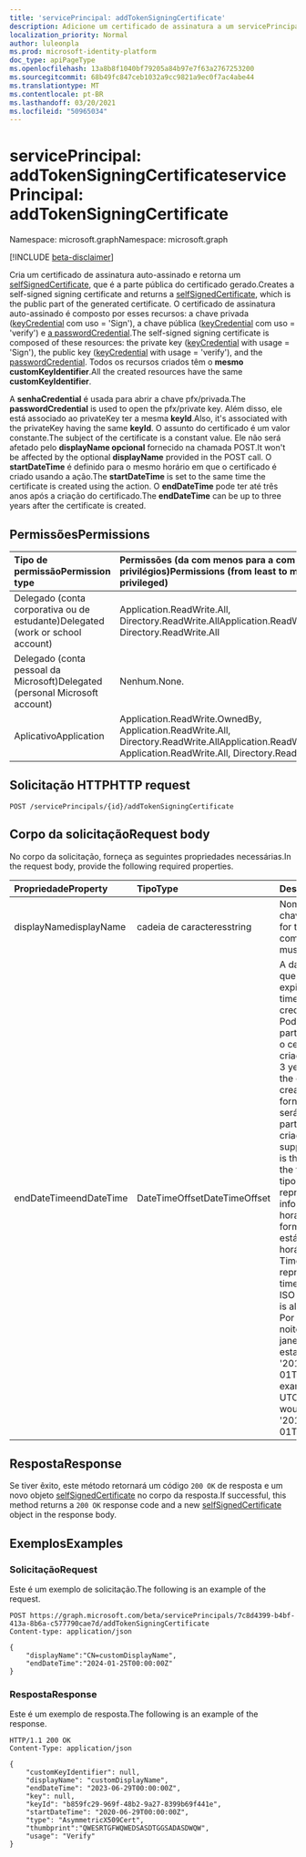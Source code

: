```yaml
---
title: 'servicePrincipal: addTokenSigningCertificate'
description: Adicione um certificado de assinatura a um servicePrincipal.
localization_priority: Normal
author: luleonpla
ms.prod: microsoft-identity-platform
doc_type: apiPageType
ms.openlocfilehash: 13a8b8f1040bf79205a84b97e7f63a2767253200
ms.sourcegitcommit: 68b49fc847ceb1032a9cc9821a9ec0f7ac4abe44
ms.translationtype: MT
ms.contentlocale: pt-BR
ms.lasthandoff: 03/20/2021
ms.locfileid: "50965034"
---
```

# <a name="serviceprincipal-addtokensigningcertificate"></a><span data-ttu-id="f4eb7-103">servicePrincipal: addTokenSigningCertificate</span><span class="sxs-lookup"><span data-stu-id="f4eb7-103">servicePrincipal: addTokenSigningCertificate</span></span>

<span data-ttu-id="f4eb7-104">Namespace: microsoft.graph</span><span class="sxs-lookup"><span data-stu-id="f4eb7-104">Namespace: microsoft.graph</span></span>

[!INCLUDE [beta-disclaimer](../../includes/beta-disclaimer.md)]

<span data-ttu-id="f4eb7-105">Cria um certificado de assinatura auto-assinado e retorna um [selfSignedCertificate](../resources/selfsignedcertificate.md), que é a parte pública do certificado gerado.</span><span class="sxs-lookup"><span data-stu-id="f4eb7-105">Creates a self-signed signing certificate and returns a [selfSignedCertificate](../resources/selfsignedcertificate.md), which is the public part of the generated certificate.</span></span> <span data-ttu-id="f4eb7-106">O certificado de assinatura auto-assinado é composto por esses recursos: a chave privada ([keyCredential](../resources/keycredential.md) com uso = 'Sign'), a chave pública ([keyCredential](../resources/keycredential.md) com uso = 'verify') e [a passwordCredential](../resources/passwordcredential.md).</span><span class="sxs-lookup"><span data-stu-id="f4eb7-106">The self-signed signing certificate is composed of these resources: the private key ([keyCredential](../resources/keycredential.md) with usage = 'Sign'), the public key ([keyCredential](../resources/keycredential.md) with usage = 'verify'), and the [passwordCredential](../resources/passwordcredential.md).</span></span> <span data-ttu-id="f4eb7-107">Todos os recursos criados têm o **mesmo customKeyIdentifier**.</span><span class="sxs-lookup"><span data-stu-id="f4eb7-107">All the created resources have the same **customKeyIdentifier**.</span></span>

<span data-ttu-id="f4eb7-108">A **senhaCredential** é usada para abrir a chave pfx/privada.</span><span class="sxs-lookup"><span data-stu-id="f4eb7-108">The **passwordCredential** is used to open the pfx/private key.</span></span> <span data-ttu-id="f4eb7-109">Além disso, ele está associado ao privateKey ter a mesma **keyId**.</span><span class="sxs-lookup"><span data-stu-id="f4eb7-109">Also, it's associated with the privateKey having the same **keyId**.</span></span> <span data-ttu-id="f4eb7-110">O assunto do certificado é um valor constante.</span><span class="sxs-lookup"><span data-stu-id="f4eb7-110">The subject of the certificate is a constant value.</span></span> <span data-ttu-id="f4eb7-111">Ele não será afetado pelo **displayName opcional** fornecido na chamada POST.</span><span class="sxs-lookup"><span data-stu-id="f4eb7-111">It won't be affected by the optional **displayName** provided in the POST call.</span></span> <span data-ttu-id="f4eb7-112">O **startDateTime** é definido para o mesmo horário em que o certificado é criado usando a ação.</span><span class="sxs-lookup"><span data-stu-id="f4eb7-112">The **startDateTime** is set to the same time the certificate is created using the action.</span></span> <span data-ttu-id="f4eb7-113">O **endDateTime** pode ter até três anos após a criação do certificado.</span><span class="sxs-lookup"><span data-stu-id="f4eb7-113">The **endDateTime** can be up to three years after the certificate is created.</span></span>

## <a name="permissions"></a><span data-ttu-id="f4eb7-114">Permissões</span><span class="sxs-lookup"><span data-stu-id="f4eb7-114">Permissions</span></span>

|<span data-ttu-id="f4eb7-115">Tipo de permissão</span><span class="sxs-lookup"><span data-stu-id="f4eb7-115">Permission type</span></span>      | <span data-ttu-id="f4eb7-116">Permissões (da com menos para a com mais privilégios)</span><span class="sxs-lookup"><span data-stu-id="f4eb7-116">Permissions (from least to most privileged)</span></span>              |
|:--------------------|:---------------------------------------------------------|
|<span data-ttu-id="f4eb7-117">Delegado (conta corporativa ou de estudante)</span><span class="sxs-lookup"><span data-stu-id="f4eb7-117">Delegated (work or school account)</span></span> | <span data-ttu-id="f4eb7-118">Application.ReadWrite.All, Directory.ReadWrite.All</span><span class="sxs-lookup"><span data-stu-id="f4eb7-118">Application.ReadWrite.All, Directory.ReadWrite.All</span></span> |
|<span data-ttu-id="f4eb7-119">Delegado (conta pessoal da Microsoft)</span><span class="sxs-lookup"><span data-stu-id="f4eb7-119">Delegated (personal Microsoft account)</span></span> | <span data-ttu-id="f4eb7-120">Nenhum.</span><span class="sxs-lookup"><span data-stu-id="f4eb7-120">None.</span></span>    |
|<span data-ttu-id="f4eb7-121">Aplicativo</span><span class="sxs-lookup"><span data-stu-id="f4eb7-121">Application</span></span> | <span data-ttu-id="f4eb7-122">Application.ReadWrite.OwnedBy, Application.ReadWrite.All, Directory.ReadWrite.All</span><span class="sxs-lookup"><span data-stu-id="f4eb7-122">Application.ReadWrite.OwnedBy, Application.ReadWrite.All, Directory.ReadWrite.All</span></span> |


## <a name="http-request"></a><span data-ttu-id="f4eb7-123">Solicitação HTTP</span><span class="sxs-lookup"><span data-stu-id="f4eb7-123">HTTP request</span></span>

<!-- { "blockType": "ignored" } -->

```http
POST /servicePrincipals/{id}/addTokenSigningCertificate
```

## <a name="request-body"></a><span data-ttu-id="f4eb7-124">Corpo da solicitação</span><span class="sxs-lookup"><span data-stu-id="f4eb7-124">Request body</span></span>

<span data-ttu-id="f4eb7-125">No corpo da solicitação, forneça as seguintes propriedades necessárias.</span><span class="sxs-lookup"><span data-stu-id="f4eb7-125">In the request body, provide the following required properties.</span></span>

| <span data-ttu-id="f4eb7-126">Propriedade</span><span class="sxs-lookup"><span data-stu-id="f4eb7-126">Property</span></span>     | <span data-ttu-id="f4eb7-127">Tipo</span><span class="sxs-lookup"><span data-stu-id="f4eb7-127">Type</span></span>   |<span data-ttu-id="f4eb7-128">Descrição</span><span class="sxs-lookup"><span data-stu-id="f4eb7-128">Description</span></span>|
|:---------------|:--------|:----------|
| <span data-ttu-id="f4eb7-129">displayName</span><span class="sxs-lookup"><span data-stu-id="f4eb7-129">displayName</span></span> | <span data-ttu-id="f4eb7-130">cadeia de caracteres</span><span class="sxs-lookup"><span data-stu-id="f4eb7-130">string</span></span> | <span data-ttu-id="f4eb7-131">Nome amigável para a chave.</span><span class="sxs-lookup"><span data-stu-id="f4eb7-131">Friendly name for the key.</span></span>  <span data-ttu-id="f4eb7-132">Ele deve começar com `CN=` .</span><span class="sxs-lookup"><span data-stu-id="f4eb7-132">It must start with `CN=`.</span></span>|
| <span data-ttu-id="f4eb7-133">endDateTime</span><span class="sxs-lookup"><span data-stu-id="f4eb7-133">endDateTime</span></span> | <span data-ttu-id="f4eb7-134">DateTimeOffset</span><span class="sxs-lookup"><span data-stu-id="f4eb7-134">DateTimeOffset</span></span> |<span data-ttu-id="f4eb7-135">A data e a hora em que a credencial expira.</span><span class="sxs-lookup"><span data-stu-id="f4eb7-135">The date and time when the credential expires.</span></span> <span data-ttu-id="f4eb7-136">Pode ser até 3 anos a partir da data em que o certificado é criado.</span><span class="sxs-lookup"><span data-stu-id="f4eb7-136">It can be up to 3 years from the date the certificate is created.</span></span> <span data-ttu-id="f4eb7-137">Se não for fornecido, o padrão será de três anos a partir do momento da criação.</span><span class="sxs-lookup"><span data-stu-id="f4eb7-137">If not supplied, the default is three years from the time of creation.</span></span> <span data-ttu-id="f4eb7-138">O tipo Timestamp representa informações de data e hora usando o formato ISO 8601 e está sempre no horário UTC.</span><span class="sxs-lookup"><span data-stu-id="f4eb7-138">The Timestamp type represents date and time information using ISO 8601 format and is always in UTC time.</span></span> <span data-ttu-id="f4eb7-139">Por exemplo, meia-noite UTC em 1º de janeiro de 2014 teria esta aparência: '2014-01-01T00:00:00Z' .</span><span class="sxs-lookup"><span data-stu-id="f4eb7-139">For example, midnight UTC on Jan 1, 2014 would look like this: '2014-01-01T00:00:00Z' .</span></span>|

## <a name="response"></a><span data-ttu-id="f4eb7-140">Resposta</span><span class="sxs-lookup"><span data-stu-id="f4eb7-140">Response</span></span>

<span data-ttu-id="f4eb7-141">Se tiver êxito, este método retornará um código `200 OK` de resposta e um novo objeto [selfSignedCertificate](../resources/selfsignedcertificate.md) no corpo da resposta.</span><span class="sxs-lookup"><span data-stu-id="f4eb7-141">If successful, this method returns a `200 OK` response code and a new [selfSignedCertificate](../resources/selfsignedcertificate.md) object in the response body.</span></span>

## <a name="examples"></a><span data-ttu-id="f4eb7-142">Exemplos</span><span class="sxs-lookup"><span data-stu-id="f4eb7-142">Examples</span></span>

### <a name="request"></a><span data-ttu-id="f4eb7-143">Solicitação</span><span class="sxs-lookup"><span data-stu-id="f4eb7-143">Request</span></span>

<span data-ttu-id="f4eb7-144">Este é um exemplo de solicitação.</span><span class="sxs-lookup"><span data-stu-id="f4eb7-144">The following is an example of the request.</span></span>

<!-- {
  "blockType": "request",
  "name": "serviceprincipal_addtokensigningcertificate"
}-->

```http
POST https://graph.microsoft.com/beta/servicePrincipals/7c8d4399-b4bf-413a-8b6a-c577790cae7d/addTokenSigningCertificate
Content-type: application/json

{
    "displayName":"CN=customDisplayName",
    "endDateTime":"2024-01-25T00:00:00Z"
}
```


### <a name="response"></a><span data-ttu-id="f4eb7-145">Resposta</span><span class="sxs-lookup"><span data-stu-id="f4eb7-145">Response</span></span>

<span data-ttu-id="f4eb7-146">Este é um exemplo de resposta.</span><span class="sxs-lookup"><span data-stu-id="f4eb7-146">The following is an example of the response.</span></span>

<!-- {
  "blockType": "response",
  "truncated": true,
  "@odata.type": "microsoft.graph.selfSignedCertificate"
} -->

```http
HTTP/1.1 200 OK
Content-Type: application/json

{
    "customKeyIdentifier": null,
    "displayName": "customDisplayName",
    "endDateTime": "2023-06-29T00:00:00Z",
    "key": null,
    "keyId": "b859fc29-969f-48b2-9a27-8399b69f441e",
    "startDateTime": "2020-06-29T00:00:00Z",
    "type": "AsymmetricX509Cert",
    "thumbprint":"QWESRTGFWQWEDSASDTGGSADASDWQW",
    "usage": "Verify"
}
```
<!-- uuid: 16cd6b66-4b1a-43a1-adaf-3a886856ed98
2021-01-15 14:57:30 UTC -->
<!-- {
  "type": "#page.annotation",
  "description": "servicePrincipal: selfSignedCertificate",
  "keywords": "",
  "section": "documentation",
  "tocPath": "",
  "suppressions": [
    "Error: serviceprincipal_selfsignedcertificate:\r\n      Resource type was null or missing, so we assume there is no response to validate."
    ]
} -->


